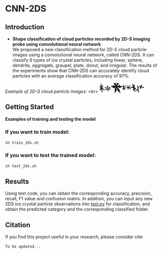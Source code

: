 # CNN-2DS
## Introduction
- __Shape classification of cloud particles recorded by 2D-S imaging probe using convolutional neural network__<br />
We proposed a new classification method for 2D-S cloud particle images using a convolutional neural network, called CNN-2DS. It can classify 8 types of ice crystal particles, including linear, sphere, dendrite, aggregate, graupel, plate, donut, and irregular. The results of the experiments show that CNN-2DS can accurately identify cloud particles with an average classification accuracy of 97%.

*Example of 2D-S cloud particle images:* \<br>
![Examples](https://github.com/haixiaxiao/CNN-2DS/blob/master/img/img1.png)

## Getting Started
__Examples of training and testing the model__<br />
### If you want to train model:<br />
```
sh train_2ds.sh
```
### If you want to test the trained model:<br />
```
sh test_2ds.sh
```
## Results
Using test code, you can obtain the corresponding accuracy, precision, recall, F1 value and confusion matrix. In addition, you can input any new 2DS ice crystal particle observations into [test.py](https://github.com/haixiaxiao/CNN-2DS/blob/master/test.py) for classification, and obtain the predicted category and the corresponding classified folder.

## Citation
If you find this project useful in your research, please consider cite:
```
To be updated...
```
